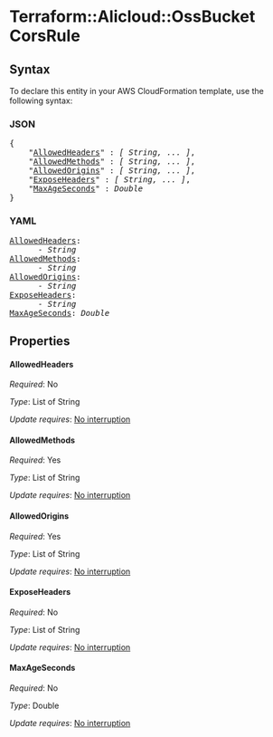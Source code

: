 # Terraform::Alicloud::OssBucket CorsRule

## Syntax

To declare this entity in your AWS CloudFormation template, use the following syntax:

### JSON

<pre>
{
    "<a href="#allowedheaders" title="AllowedHeaders">AllowedHeaders</a>" : <i>[ String, ... ]</i>,
    "<a href="#allowedmethods" title="AllowedMethods">AllowedMethods</a>" : <i>[ String, ... ]</i>,
    "<a href="#allowedorigins" title="AllowedOrigins">AllowedOrigins</a>" : <i>[ String, ... ]</i>,
    "<a href="#exposeheaders" title="ExposeHeaders">ExposeHeaders</a>" : <i>[ String, ... ]</i>,
    "<a href="#maxageseconds" title="MaxAgeSeconds">MaxAgeSeconds</a>" : <i>Double</i>
}
</pre>

### YAML

<pre>
<a href="#allowedheaders" title="AllowedHeaders">AllowedHeaders</a>: <i>
      - String</i>
<a href="#allowedmethods" title="AllowedMethods">AllowedMethods</a>: <i>
      - String</i>
<a href="#allowedorigins" title="AllowedOrigins">AllowedOrigins</a>: <i>
      - String</i>
<a href="#exposeheaders" title="ExposeHeaders">ExposeHeaders</a>: <i>
      - String</i>
<a href="#maxageseconds" title="MaxAgeSeconds">MaxAgeSeconds</a>: <i>Double</i>
</pre>

## Properties

#### AllowedHeaders

_Required_: No

_Type_: List of String

_Update requires_: [No interruption](https://docs.aws.amazon.com/AWSCloudFormation/latest/UserGuide/using-cfn-updating-stacks-update-behaviors.html#update-no-interrupt)

#### AllowedMethods

_Required_: Yes

_Type_: List of String

_Update requires_: [No interruption](https://docs.aws.amazon.com/AWSCloudFormation/latest/UserGuide/using-cfn-updating-stacks-update-behaviors.html#update-no-interrupt)

#### AllowedOrigins

_Required_: Yes

_Type_: List of String

_Update requires_: [No interruption](https://docs.aws.amazon.com/AWSCloudFormation/latest/UserGuide/using-cfn-updating-stacks-update-behaviors.html#update-no-interrupt)

#### ExposeHeaders

_Required_: No

_Type_: List of String

_Update requires_: [No interruption](https://docs.aws.amazon.com/AWSCloudFormation/latest/UserGuide/using-cfn-updating-stacks-update-behaviors.html#update-no-interrupt)

#### MaxAgeSeconds

_Required_: No

_Type_: Double

_Update requires_: [No interruption](https://docs.aws.amazon.com/AWSCloudFormation/latest/UserGuide/using-cfn-updating-stacks-update-behaviors.html#update-no-interrupt)

